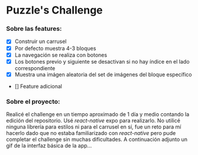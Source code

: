 # Puzzle's Challenge

### Sobre las features:


- [x] Construir un carrusel
- [x] Por defecto muestra 4-3 bloques
- [x] La navegación se realiza con botones
- [x] Los botones previo y siguiente se desactivan si no hay índice en el lado correspondiente
- [x] Muestra una imágen aleatoria del set de imágenes del bloque específico
- [] Feature adicional
### Sobre el proyecto:
Realicé el challenge en un tiempo aproximado de 1 día y medio contando la edición del repositorio. Usé *react-native* expo para realizarlo.
No utilicé ninguna librería para estilos ni para el carrusel en sí, fue un reto para mí hacerlo dado que no estaba familiarizado con *react-native* pero pude completar el challenge sin muchas dificultades. A continuación adjunto un gif de la interfaz básica de la app...
